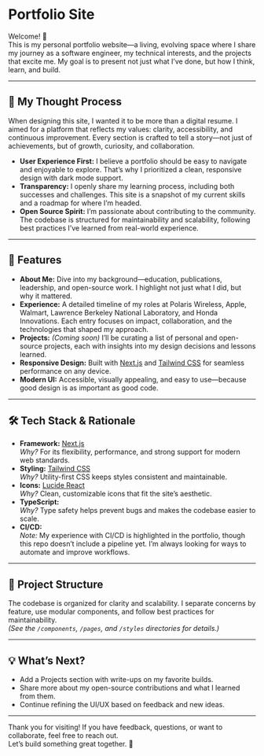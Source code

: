 # Portfolio Site

Welcome! 👋  
This is my personal portfolio website—a living, evolving space where I share my journey as a software engineer, my technical interests, and the projects that excite me. My goal is to present not just what I’ve done, but how I think, learn, and build.

---

## 🌱 My Thought Process

When designing this site, I wanted it to be more than a digital resume. I aimed for a platform that reflects my values: clarity, accessibility, and continuous improvement. Every section is crafted to tell a story—not just of achievements, but of growth, curiosity, and collaboration.

- **User Experience First:** I believe a portfolio should be easy to navigate and enjoyable to explore. That’s why I prioritized a clean, responsive design with dark mode support.
- **Transparency:** I openly share my learning process, including both successes and challenges. This site is a snapshot of my current skills and a roadmap for where I’m headed.
- **Open Source Spirit:** I’m passionate about contributing to the community. The codebase is structured for maintainability and scalability, following best practices I’ve learned from real-world experience.

---

## 🚀 Features

- **About Me:** Dive into my background—education, publications, leadership, and open-source work. I highlight not just what I did, but why it mattered.
- **Experience:** A detailed timeline of my roles at Polaris Wireless, Apple, Walmart, Lawrence Berkeley National Laboratory, and Honda Innovations. Each entry focuses on impact, collaboration, and the technologies that shaped my approach.
- **Projects:** *(Coming soon)* I’ll be curating a list of personal and open-source projects, each with insights into my design decisions and lessons learned.
- **Responsive Design:** Built with [Next.js](https://nextjs.org/) and [Tailwind CSS](https://tailwindcss.com/) for seamless performance on any device.
- **Modern UI:** Accessible, visually appealing, and easy to use—because good design is as important as good code.

---

## 🛠️ Tech Stack & Rationale

- **Framework:** [Next.js](https://nextjs.org/)  
  *Why?* For its flexibility, performance, and strong support for modern web standards.
- **Styling:** [Tailwind CSS](https://tailwindcss.com/)  
  *Why?* Utility-first CSS keeps styles consistent and maintainable.
- **Icons:** [Lucide React](https://lucide.dev/)  
  *Why?* Clean, customizable icons that fit the site’s aesthetic.
- **TypeScript:**  
  *Why?* Type safety helps prevent bugs and makes the codebase easier to scale.
- **CI/CD:**  
  *Note:* My experience with CI/CD is highlighted in the portfolio, though this repo doesn’t include a pipeline yet. I’m always looking for ways to automate and improve workflows.

---

## 📂 Project Structure

The codebase is organized for clarity and scalability. I separate concerns by feature, use modular components, and follow best practices for maintainability.  
*(See the `/components`, `/pages`, and `/styles` directories for details.)*

---

## 💡 What’s Next?

- Add a Projects section with write-ups on my favorite builds.
- Share more about my open-source contributions and what I learned from them.
- Continue refining the UI/UX based on feedback and new ideas.

---

Thank you for visiting! If you have feedback, questions, or want to collaborate, feel free to reach out.  
Let’s build something great together. 🚀
